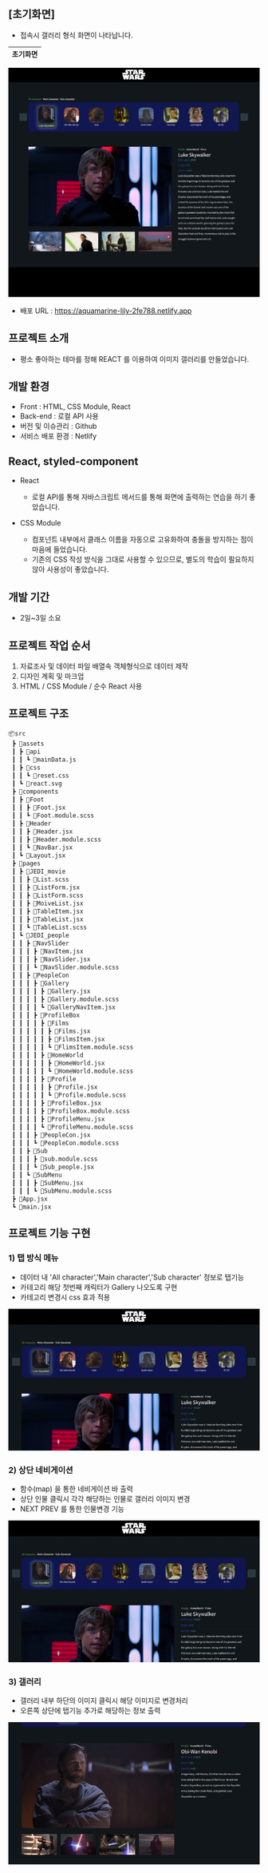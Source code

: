 ## [초기화면]
- 접속시 갤러리 형식 화면이 나타납니다.

| 초기화면 |
|----------|
<img src="./public/readme/first.jpg">

- 배포 URL : https://aquamarine-lily-2fe788.netlify.app

## 프로젝트 소개

- 평소 좋아하는 테마를 정해 REACT 를 이용하여 이미지 갤러리를 만들었습니다.

## 개발 환경

- Front : HTML, CSS Module, React
- Back-end : 로컬 API 사용
- 버전 및 이슈관리 : Github
- 서비스 배포 환경 : Netlify


## React, styled-component

- React
    - 로컬 API를 통해 자바스크립트 메서드를 통해 화면에 출력하는 연습을 하기 좋았습니다.

- CSS Module
    - 컴포넌트 내부에서 클래스 이름을 자동으로 고유화하여 충돌을 방지하는 점이 마음에 들었습니다.
    - 기존의 CSS 작성 방식을 그대로 사용할 수 있으므로, 별도의 학습이 필요하지 않아 사용성이 좋았습니다.

## 개발 기간

- 2일~3일 소요

## 프로젝트 작업 순서
1. 자료조사 및 데이터 파일 배열속 객체형식으로 데이터 제작
2. 디자인 계획 및 마크업
3. HTML  / CSS Module / 순수 React 사용


## 프로젝트 구조

```
📦src
 ┣ 📂assets
 ┃ ┣ 📂api
 ┃ ┃ ┗ 📜mainData.js
 ┃ ┣ 📂css
 ┃ ┃ ┗ 📜reset.css
 ┃ ┗ 📜react.svg
 ┣ 📂components
 ┃ ┣ 📂Foot
 ┃ ┃ ┣ 📜Foot.jsx
 ┃ ┃ ┗ 📜Foot.module.scss
 ┃ ┣ 📂Header
 ┃ ┃ ┣ 📜Header.jsx
 ┃ ┃ ┣ 📜Header.module.scss
 ┃ ┃ ┗ 📜NavBar.jsx
 ┃ ┗ 📜Layout.jsx
 ┣ 📂pages
 ┃ ┣ 📂JEDI_movie
 ┃ ┃ ┣ 📜List.scss
 ┃ ┃ ┣ 📜ListForm.jsx
 ┃ ┃ ┣ 📜ListForm.scss
 ┃ ┃ ┣ 📜MoiveList.jsx
 ┃ ┃ ┣ 📜TableItem.jsx
 ┃ ┃ ┣ 📜TableList.jsx
 ┃ ┃ ┗ 📜TableList.scss
 ┃ ┗ 📂JEDI_people
 ┃ ┃ ┣ 📂NavSlider
 ┃ ┃ ┃ ┣ 📜NavItem.jsx
 ┃ ┃ ┃ ┣ 📜NavSlider.jsx
 ┃ ┃ ┃ ┗ 📜NavSlider.module.scss
 ┃ ┃ ┣ 📂PeopleCon
 ┃ ┃ ┃ ┣ 📂Gallery
 ┃ ┃ ┃ ┃ ┣ 📜Gallery.jsx
 ┃ ┃ ┃ ┃ ┣ 📜Gallery.module.scss
 ┃ ┃ ┃ ┃ ┗ 📜GalleryNavItem.jsx
 ┃ ┃ ┃ ┣ 📂ProfileBox
 ┃ ┃ ┃ ┃ ┣ 📂Films
 ┃ ┃ ┃ ┃ ┃ ┣ 📜Films.jsx
 ┃ ┃ ┃ ┃ ┃ ┣ 📜FilmsItem.jsx
 ┃ ┃ ┃ ┃ ┃ ┗ 📜FlimsItem.module.scss
 ┃ ┃ ┃ ┃ ┣ 📂HomeWorld
 ┃ ┃ ┃ ┃ ┃ ┣ 📜HomeWorld.jsx
 ┃ ┃ ┃ ┃ ┃ ┗ 📜HomeWorld.module.scss
 ┃ ┃ ┃ ┃ ┣ 📂Profile
 ┃ ┃ ┃ ┃ ┃ ┣ 📜Profile.jsx
 ┃ ┃ ┃ ┃ ┃ ┗ 📜Profile.module.scss
 ┃ ┃ ┃ ┃ ┣ 📜ProfileBox.jsx
 ┃ ┃ ┃ ┃ ┣ 📜ProfileBox.module.scss
 ┃ ┃ ┃ ┃ ┣ 📜ProfileMenu.jsx
 ┃ ┃ ┃ ┃ ┗ 📜ProfileMenu.module.scss
 ┃ ┃ ┃ ┣ 📜PeopleCon.jsx
 ┃ ┃ ┃ ┗ 📜PeopleCon.module.scss
 ┃ ┃ ┣ 📂Sub
 ┃ ┃ ┃ ┣ 📜sub.module.scss
 ┃ ┃ ┃ ┗ 📜Sub_people.jsx
 ┃ ┃ ┗ 📂SubMenu
 ┃ ┃ ┃ ┣ 📜SubMenu.jsx
 ┃ ┃ ┃ ┗ 📜SubMenu.module.scss
 ┣ 📜App.jsx
 ┗ 📜main.jsx
```

## 프로젝트 기능 구현

### 1) 탭 방식 메뉴

* 데이터 내 'All character','Main character','Sub character' 정보로 탭기능
* 카테고리 해당 첫번째 캐릭터가 Gallery 나오도록 구현
* 카테고리 변경시 css 효과 적용
<img src="./public/readme/All_readme.gif">


### 2) 상단 네비게이션

* 함수(map) 을 통한 네비게이션 바 출력
* 상단 인물 클릭시 각각 해당하는 인물로 갤러리 이미지 변경
* NEXT PREV 를 통한 인물변경 기능
<img src="./public/readme/Nav_readme.gif">


### 3) 갤러리

* 갤러리 내부 하단의 이미지 클릭시 해당 이미지로 변경처리 
* 오른쪽 상단에 탭기능 추가로 해당하는 정보 출력
<img src="./public/readme/Gallery_readme.gif">




